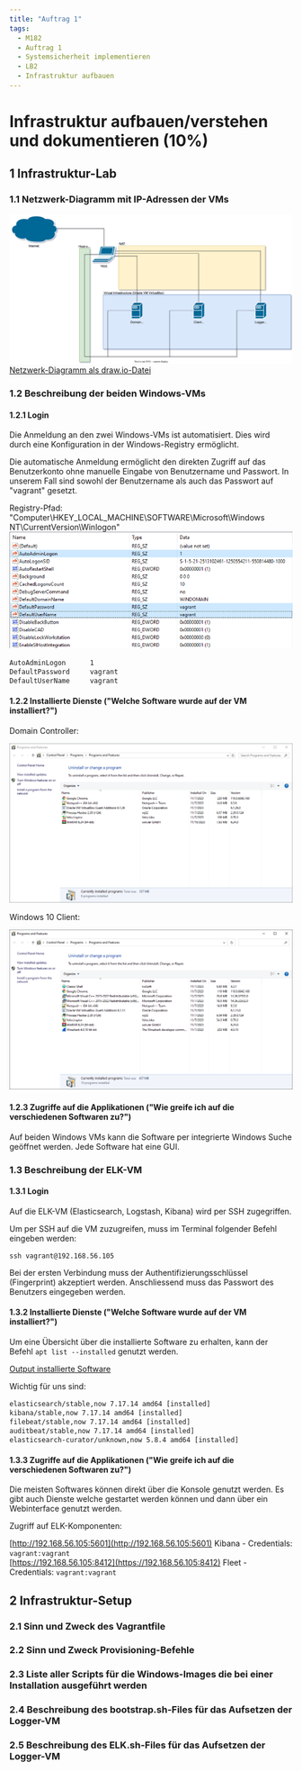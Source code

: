 ```yaml
---
title: "Auftrag 1"
tags:
  - M182
  - Auftrag 1
  - Systemsicherheit implementieren
  - LB2
  - Infrastruktur aufbauen
---
```


# Infrastruktur aufbauen/verstehen und dokumentieren (10%)

## 1 Infrastruktur-Lab

### 1.1 Netzwerk-Diagramm mit IP-Adressen der VMs

![Netzwerk-Diagramm SVG](/data/m182/lb2/M182_LAB.drawio.svg)  
[Netzwerk-Diagramm als draw.io-Datei](/data/m182/lb2/M182_LAB.drawio)

### 1.2 Beschreibung der beiden Windows-VMs

#### 1.2.1 Login

Die Anmeldung an den zwei Windows-VMs ist automatisiert. Dies wird durch eine Konfiguration in der Windows-Registry ermöglicht.

Die automatische Anmeldung ermöglicht den direkten Zugriff auf das Benutzerkonto ohne manuelle Eingabe von Benutzername und Passwort. In unserem Fall sind sowohl der Benutzername als auch das Passwort auf "vagrant" gesetzt.

Registry-Pfad: "Computer\HKEY_LOCAL_MACHINE\SOFTWARE\Microsoft\Windows NT\CurrentVersion\Winlogon"  
![Autologin Registry](/data/m182/lb2/autologin_regedit.png)

```
AutoAdminLogon      1
DefaultPassword     vagrant
DefaultUserName     vagrant
```

#### 1.2.2 Installierte Dienste ("Welche Software wurde auf der VM installiert?")

Domain Controller:

![Software Domain Controller](/data/m182/lb2/software_dc.png)

Windows 10 Client:

![Software Windows 10 Client](/data/m182/lb2/software_client.png)

#### 1.2.3 Zugriffe auf die Applikationen ("Wie greife ich auf die verschiedenen Softwaren zu?")

Auf beiden Windows VMs kann die Software per integrierte Windows Suche geöffnet werden. Jede Software hat eine GUI.

### 1.3 Beschreibung der ELK-VM

#### 1.3.1 Login

Auf die ELK-VM (Elasticsearch, Logstash, Kibana) wird per SSH zugegriffen.

Um per SSH auf die VM zuzugreifen, muss im Terminal folgender Befehl eingeben werden:

```ssh
ssh vagrant@192.168.56.105
```

Bei der ersten Verbindung muss der Authentifizierungsschlüssel (Fingerprint) akzeptiert werden. Anschliessend muss das Passwort des Benutzers eingegeben werden.

#### 1.3.2 Installierte Dienste ("Welche Software wurde auf der VM installiert?")

Um eine Übersicht über die installierte Software zu erhalten, kann der Befehl `apt list --installed` genutzt werden.

[Output installierte Software](/appendix/M182/apt_installed)

Wichtig für uns sind:

```
elasticsearch/stable,now 7.17.14 amd64 [installed]
kibana/stable,now 7.17.14 amd64 [installed]
filebeat/stable,now 7.17.14 amd64 [installed]
auditbeat/stable,now 7.17.14 amd64 [installed]
elasticsearch-curator/unknown,now 5.8.4 amd64 [installed]
```

#### 1.3.3 Zugriffe auf die Applikationen ("Wie greife ich auf die verschiedenen Softwaren zu?")

Die meisten Softwares können direkt über die Konsole genutzt werden. Es gibt auch Dienste welche gestartet werden können und dann über ein Webinterface genutzt werden.

Zugriff auf ELK-Komponenten:

[http://192.168.56.105:5601](http://192.168.56.105:5601) Kibana - Credentials: `vagrant:vagrant`  
[https://192.168.56.105:8412](https://192.168.56.105:8412) Fleet - Credentials: `vagrant:vagrant`  

## 2 Infrastruktur-Setup

### 2.1 Sinn und Zweck des Vagrantfile

### 2.2 Sinn und Zweck Provisioning-Befehle

### 2.3 Liste aller Scripts für die Windows-Images die bei einer Installation ausgeführt werden

### 2.4 Beschreibung des bootstrap.sh-Files für das Aufsetzen der Logger-VM

### 2.5 Beschreibung des ELK.sh-Files für das Aufsetzen der Logger-VM

